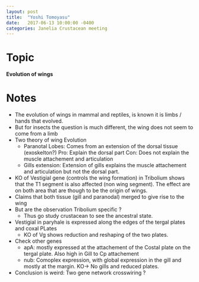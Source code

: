 ```yaml
---
layout: post
title:  "Yoshi Tomoyasu"
date:   2017-06-13 10:00:00 -0400
categories: Janelia Crustacean meeting
---
```


# Topic
**Evolution of wings**

# Notes
* The evolution of wings in mammal and reptiles, is known it is limbs / hands that evolved.
* But for insects the question is much different, the wing does not seem to come from a limb
* Two theory of wing Evolution
  * Paranotal Lobes: Comes from an extension of the dorsal tissue (exoskelton?)
    Pro: Explain the dorsal part
    Con: Does not explain the muscle attachement and articulation
  * Gills extension: Extension of gills explains the muscle attachement and articulation but not the dorsal part.
* KO of Vestigial gene (controls the wing formation) in Tribolium shows that the T1 segment is also affected (non wing segment). The effect are on both area that are though to be the origin of wings.
* Claims that both tissue (gill and paranodal) merged to give rise to the wing
* But are the observation Tribolium specific ?
  * Thus go study crustacean to see the ancestral state.
* Vestigial in paryhale is expressed along the edges of the tergal plates and coxal PLates
  * KO of Vg shows reduction and reshaping of the two plates.
* Check other genes
  * apA: mostly expressed at the attachement of the Costal plate on the tergal plate. Also high in Gill to Cp attachement
  * nub: Comoplex expression, with global expression in the gill and mostly at the margin. KO-> No gills and reduced plates.
* Conclusion is weird: Two gene network crosswiring ?
